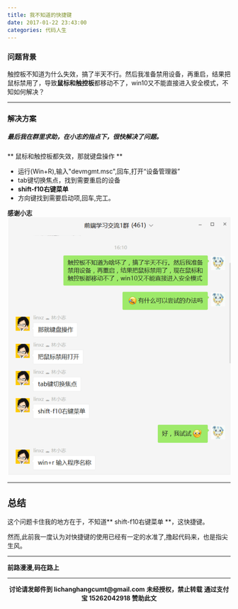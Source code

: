 ```yaml
---
title: 我不知道的快捷键
date: 2017-01-22 23:43:00
categories: 代码人生
---
```

### 问题背景
触控板不知道为什么失效，搞了半天不行。然后我准备禁用设备，再重启，结果把鼠标禁用了，导致**鼠标和触控板**都移动不了，win10又不能直接进入安全模式，不知如何解决？

********
### 解决方案
##### 最后我在群里求助，在**小志**的指点下，很快解决了问题。

** 鼠标和触控板都失效，那就键盘操作 **

- 运行(Win+R),输入"devmgmt.msc",回车,打开“设备管理器”
- tab键切换焦点，找到需要重启的设备
- **shift-f10右键菜单**
- 方向键找到需要启动项,回车,完工。

**感谢小志**
![talk-with-linxz](/img/codelife/talk-with-linxz.png)
**********
## 总结
这个问题卡住我的地方在于，不知道** shift-f10右键菜单 **，这快捷键。

然而,此前我一度认为对快捷键的使用已经有一定的水准了,撸起代码来，也是指尖生风。

**********

**前路漫漫,码在路上**
<hr />
    <p style="margin-top: 0.4em; text-align: center">
      <b style="font-size: 1em;">讨论请发邮件到 lichanghangcumt@gmail.com</b>
      <b style="font-size: 1em;">未经授权，禁止转载</b>
      <b style="font-size: 1em;">通过支付宝 15262042918 赞助此文</b>
    </p>